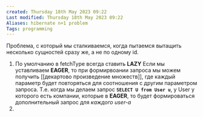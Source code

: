```yaml
---
created: Thursday 18th May 2023 09:22
Last modified: Thursday 18th May 2023 09:22
Aliases: hibernate n+1 problem
Tags: programming
---
```


Проблема, с который мы сталкиваемся, когда пытаемся вытащить несколько сущностей сразу же, а не по одному id.

1. По умолчанию в fetchType всегда ставить **LAZY**
Если мы уставливаем **EAGER**, то при формирвоании запроса мы можем получить [[декартово произведение множеств]], где каждый параметр будет повторяться для соотношения с другим параметром запроса.
Т.е. когда мы делаем запрос **`SELECT U from User u`**, у User  у которого есть компании, которые в **EAGER**, то будет формироваться дополнительный запрос для *каждого user-a*
1. 